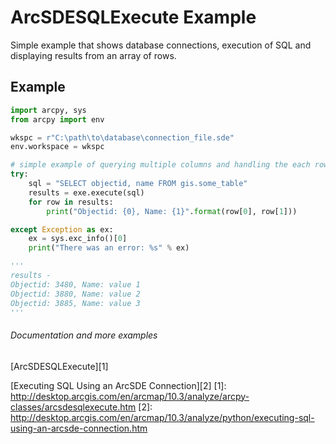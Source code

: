 ArcSDESQLExecute Example
===================

Simple example that shows database connections, execution of SQL and displaying results from an array of rows.

## Example

```python
import arcpy, sys
from arcpy import env

wkspc = r"C:\path\to\database\connection_file.sde"
env.workspace = wkspc

# simple example of querying multiple columns and handling the each row as an array    
try:
    sql = "SELECT objectid, name FROM gis.some_table"
    results = exe.execute(sql)
    for row in results:
        print("Objectid: {0}, Name: {1}".format(row[0], row[1]))

except Exception as ex:
    ex = sys.exc_info()[0]
    print("There was an error: %s" % ex)

'''
results -
Objectid: 3480, Name: value 1
Objectid: 3880, Name: value 2
Objectid: 3885, Name: value 3
'''

```

###### Documentation and more examples
[ArcSDESQLExecute][1]

[Executing SQL Using an ArcSDE Connection][2]
[1]: http://desktop.arcgis.com/en/arcmap/10.3/analyze/arcpy-classes/arcsdesqlexecute.htm
[2]: http://desktop.arcgis.com/en/arcmap/10.3/analyze/python/executing-sql-using-an-arcsde-connection.htm
